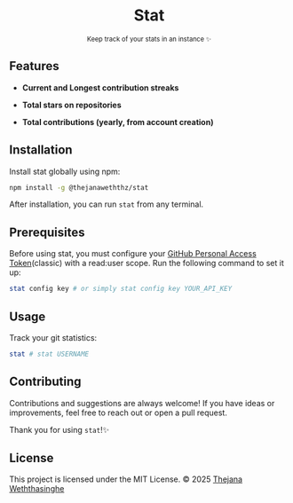 <h1 align="center">Stat</h1>
<p align="center"><sup>Keep track of your stats in an instance ✨</sup></p>

## Features

- **Current and Longest contribution streaks**

- **Total stars on repositories**

- **Total contributions (yearly, from account creation)**

## Installation

Install stat globally using npm:

```bash
npm install -g @thejanaweththz/stat
```

After installation, you can run `stat` from any terminal.

## Prerequisites

Before using stat, you must configure your [GitHub Personal Access Token](https://github.com/settings/tokens)(classic) with a read:user scope. Run the following command to set it up:

```bash
stat config key # or simply stat config key YOUR_API_KEY
```

## Usage

Track your git statistics:

```bash
stat # stat USERNAME
```

## Contributing

Contributions and suggestions are always welcome! If you have ideas or improvements, feel free to reach out or open a pull request.

Thank you for using `stat`!✨

## License

This project is licensed under the MIT License.
© 2025 [Thejana Weththasinghe](https://github.com/thejanaweththz)
